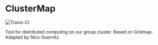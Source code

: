 ClusterMap
=========

![Travis-CI](https://travis-ci.org/nicococo/clustermap.svg?branch=master)


Tool for distributed computing on our group cluster. Based on Gridmap.
Adapted by Nico Goernitz.
